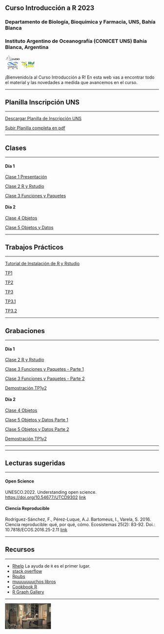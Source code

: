 ## Curso Introducción a R 2023

### Departamento de Biología, Bioquímica y Farmacia, UNS, Bahía Blanca

### Instituto Argentino de Oceanografía (CONICET UNS) Bahía Blanca, Argentina

![icon_IADO](./TPs/img/logo_iado_2019_negro.png)
![icon_DBBF](./TPs/img/BBF_UNS_color_50p.png)

¡Bienvenido/a al Curso Introducción a R! En esta web vas a encontrar todo el material y las novedades a medida que avancemos en el curso.

****

## Planilla Inscripción UNS

****

[Descargar Planilla de Inscripción UNS](https://pepiamodeo.github.io/cursoR/clases/Planilla_inscripcion_cursos.docx)

[Subir Planilla completa en pdf](https://forms.gle/E85fyNQRNkQ7hhmp8)

****

## Clases

****

#### Día 1

[Clase 1 Presentación](https://pepiamodeo.github.io/cursoR/clases/Clase1_presentacion.pdf)

[Clase 2 R y Rstudio](https://pepiamodeo.github.io/cursoR/clases/Clase2_RyRstudio.pdf)

[Clase 3 Funciones y Paquetes](https://pepiamodeo.github.io/cursoR/clases/Clase3_funciones_paquetes.pdf)

#### Día 2

[Clase 4 Objetos](https://pepiamodeo.github.io/cursoR/clases/Clase4_objetos.pdf)

[Clase 5 Objetos y Datos](https://pepiamodeo.github.io/cursoR/clases/Clase5_datos_objetos.pdf)


****

## Trabajos Prácticos

****

[Tutorial de Instalación de R y Rstudio](https://rpubs.com/pepiamodeo/instalacion2023)

[TP1](https://pepiamodeo.github.io/cursoR/TPs/TP1.html)

[TP2](https://pepiamodeo.github.io/cursoR/TPs/TP2.html)

[TP3](https://pepiamodeo.github.io/cursoR/TPs/TP3.html)

[TP3.1](https://pepiamodeo.github.io/cursoR/TPs/TP3.1.html)

[TP3.2](https://pepiamodeo.github.io/cursoR/TPs/TP3.2.html)


****

## Grabaciones

****

#### Día 1

[Clase 2 R y Rstudio](https://drive.google.com/file/d/18AYXp5lwl_OlCsIuVTcU6CBMqmYNla_B/view?usp=drive_link)

[Clase 3 Funciones y Paquetes - Parte 1](https://drive.google.com/file/d/18DNq-_Bk29Bm91tOd7Trc9dfucDQCqev/view?usp=drive_link)

[Clase 3 Funciones y Paquetes - Parte 2](https://drive.google.com/file/d/1bGd5hXQUaUbT5k1Z_-tTEpO--Uvnbzfc/view?usp=drive_link)

[Demostración TP1y2](https://drive.google.com/file/d/1lmq-ej3g8BhL3aCYcuB_YILM07gYnVXy/view?usp=drive_link)

#### Día 2

[Clase 4 Objetos](https://drive.google.com/file/d/18BLWdv6en89Xk42sAefImU0fdXHI-1RQ/view?usp=drive_link)

[Clase 5 Objetos y Datos Parte 1](https://drive.google.com/file/d/1dcYsc6YSNHqzxa0C9RsIP98A88SlAsYW/view?usp=drive_link)

[Clase 5 Objetos y Datos Parte 2](https://drive.google.com/file/d/1aQuw2Jx1wY6No1qrtizG3IcMtY67ujay/view?usp=drive_link)

[Demostración TP1y2](https://drive.google.com/file/d/1PnAWTrwx3P-1SNSAvudxMEDrk5mghx8P/view?usp=drive_link)

****

****

## Lecturas sugeridas

****

#### Open Science
UNESCO.2022. Understanding open science. https://doi.org/10.54677/UTCD9302 [link](https://doi.org/10.54677/UTCD9302)

#### Ciencia Reproducible
Rodríguez-Sánchez, F., Pérez-Luque, A.J. Bartomeus, I., Varela, S. 2016. Ciencia reproducible: qué, por qué, cómo. Ecosistemas 25(2): 83-92. Doi.: 10.7818/ECOS.2016.25-2.11 [link](https://revistaecosistemas.net/index.php/ecosistemas/article/view/1178)

****

## Recursos

****

   * [Rhelp](https://www.r-project.org/help.html) La ayuda de `R` es el primer lugar.
   * [stack overflow](https://stackoverflow.com/)
   * [Rpubs](https://rpubs.com/)
   * [muuuuuuuchos libros](https://www.r-project.org/doc/bib/R-books.html)
   * [Cookbook R](http://www.cookbook-r.com/)
   * [R Graph Gallery](https://r-graph-gallery.com/)

****

![desk_flip](./TPs/img/deskflip_150p.gif)
